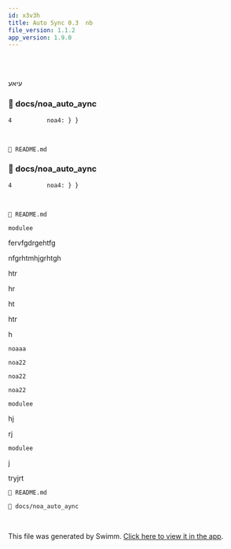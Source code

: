 ```yaml
---
id: x3v3h
title: Auto Sync 0.3  nb
file_version: 1.1.2
app_version: 1.9.0
---
```


<br/>

<br/>

עיאע
<!-- NOTE-swimm-snippet: the lines below link your snippet to Swimm -->
### 📄 docs/noa_auto_aync
```
4          noa4: } }
```

<br/>

`📄 README.md`
<!-- NOTE-swimm-snippet: the lines below link your snippet to Swimm -->
### 📄 docs/noa_auto_aync
```
4          noa4: } }
```

<br/>

`📄 README.md`

`modulee`<swm-token data-swm-token=":sidebars.js:12:0:0:`modulee.exportss = {`"/>

fervfgdrgehtfg

nfgrhtmhjgrhtgh

htr

hr

ht

htr

h

`noaaa`<swm-token data-swm-token=":docs/noa_auto_aync:1:12:12:`dana onaa faba ground control  hey noaaa dana onna faba ground control }`"/>

`noa22`<swm-token data-swm-token=":docs/noa_auto_aync:2:1:1:`    noa22: }`"/>

`noa22`<swm-token data-swm-token=":docs/noa_auto_aync:2:1:1:`    noa22: }`"/>

`noa22`<swm-token data-swm-token=":docs/noa_auto_aync:2:1:1:`    noa22: }`"/>

`modulee`<swm-token data-swm-token=":sidebars.js:12:0:0:`modulee.exportss = {`"/>

hj

rj

`modulee`<swm-token data-swm-token=":sidebars.js:12:0:0:`modulee.exportss = {`"/>

j

tryjrt

`📄 README.md`

`📄 docs/noa_auto_aync`

<br/>

This file was generated by Swimm. [Click here to view it in the app](http://localhost:5000/repos/Z2l0aHViJTNBJTNBTm9hUmVwbyUzQSUzQU5vYW96ZXI=/docs/x3v3h).
